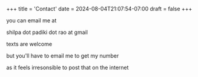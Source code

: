 +++
title = 'Contact'
date = 2024-08-04T21:07:54-07:00
draft = false
+++

you can email me at

shilpa dot padiki dot rao at gmail

texts are welcome

but you'll have to email me to get my number

as it feels irresonsible to post that on the internet